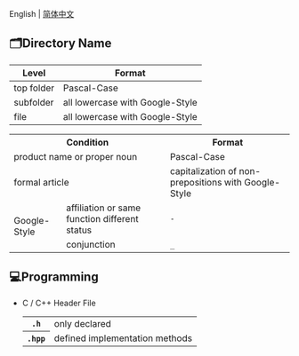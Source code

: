 English | [简体中文](../zn-ch/文件管理.md)

## 🗂️Directory Name

| Level      | Format                          |
| ---------- | ------------------------------- |
| top folder | Pascal-Case                     |
| subfolder  | all lowercase with Google-Style |
| file       | all lowercase with Google-Style |

<table>
    <tr>
    	<th colspan="2">Condition</th>
        <th>Format</th>
    </tr>
    <tr>
    	<td colspan="2">product name or proper noun</td>
        <td>Pascal-Case</td>
    </tr>
    <tr>
    	<td colspan="2">formal article</td>
        <td>capitalization of non-prepositions with Google-Style</td>
    </tr>
    <tr>
    	<td rowspan="2">Google-Style</td>
        <td>affiliation or same function different status</td>
        <td><code>-</code></td>
    </tr>
    <tr>
    	<td>conjunction</td>
        <td><code>_</code></td>
    </tr>
</table>



## 💻Programming 

- C / C++ Header File

  <table>
       <tr>
           <th><code>.h</code></th>
           <td>only declared</td>
       </tr>
       <tr>
           <th><code>.hpp</code></th>
           <td>defined implementation methods</td>
       </tr>
  </table>
